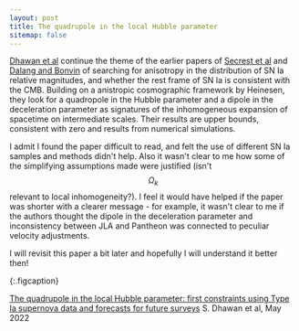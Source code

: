 ```yaml
---
layout: post
title: The quadrupole in the local Hubble parameter
sitemap: false
---
```


[Dhawan et al](https://arxiv.org/abs/2205.12692) continue the theme of the earlier papers of [Secrest et al](https://arxiv.org/abs/2202.07536) and 
[Dalang and Bonvin](https://arxiv.org/abs/2111.03616) of searching for anisotropy in the distribution of SN Ia relative magnitudes, and whether the 
rest frame of SN Ia is consistent with the CMB. Building on a anistropic cosmographic framework by Heinesen, they look for a 
quadropole in the Hubble parameter and a dipole in the deceleration parameter as signatures of the inhomogeneous expansion of spacetime on intermediate 
scales. Their results are upper bounds, consistent with zero and results from numerical simulations. 

I admit I found the paper difficult to read, and felt the use of different SN Ia samples and methods didn't help. 
Also it wasn't clear to me how some of the simplifying assumptions made were justified (isn't $$\Omega_k$$ relevant to local inhomogeneity?). 
I feel it would have helped if the paper was shorter with a clearer message - for example, it wasn't clear to me if the authors thought the dipole in 
the deceleration parameter and inconsistency between JLA and Pantheon was connected to peculiar velocity adjustments.  

I will revisit this paper a bit later and hopefully I will understand it better then!  

{:.figcaption}

[The quadrupole in the local Hubble parameter: first constraints using Type Ia supernova data and forecasts for 
future surveys](https://arxiv.org/abs/2205.12692) S. Dhawan et al, May 2022 
 
